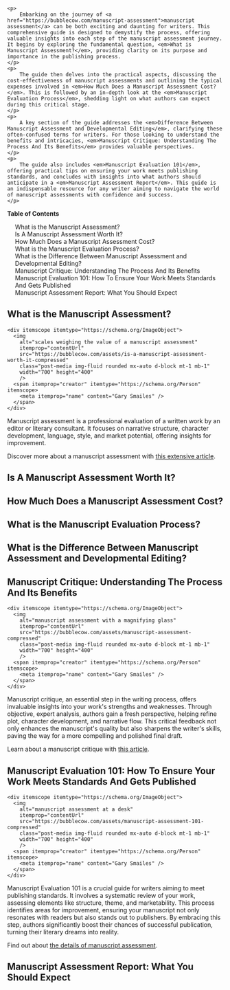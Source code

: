 <div data-spy="scroll" data-target="#toc" data-offset="0">

    <p>
        Embarking on the journey of <a href="https://bubblecow.com/manuscript-assessment">manuscript assessment</a> can be both exciting and daunting for writers. This comprehensive guide is designed to demystify the process, offering valuable insights into each step of the manuscript assessment journey. It begins by exploring the fundamental question, <em>What is Manuscript Assessment?</em>, providing clarity on its purpose and importance in the publishing process. 
    </p>
    <p>
        The guide then delves into the practical aspects, discussing the cost-effectiveness of manuscript assessments and outlining the typical expenses involved in <em>How Much Does a Manuscript Assessment Cost?</em>. This is followed by an in-depth look at the <em>Manuscript Evaluation Process</em>, shedding light on what authors can expect during this critical stage. 
    </p>
    <p>
        A key section of the guide addresses the <em>Difference Between Manuscript Assessment and Developmental Editing</em>, clarifying these often-confused terms for writers. For those looking to understand the benefits and intricacies, <em>Manuscript Critique: Understanding The Process And Its Benefits</em> provides valuable perspectives. 
    </p>
    <p>
        The guide also includes <em>Manuscript Evaluation 101</em>, offering practical tips on ensuring your work meets publishing standards, and concludes with insights into what authors should anticipate in a <em>Manuscript Assessment Report</em>. This guide is an indispensable resource for any writer aiming to navigate the world of manuscript assessments with confidence and success.
    </p>

<div class="toc card bg-light" id="toc">
 <p class="card-header"><strong>Table of Contents</strong></p>
  <div class="card-body">
    <ul>
      <li><a href="#what-is-manuscript-assessment">What is the Manuscript Assessment?</a></li>
      <li><a href="#manuscript-assessment-worth">Is A Manuscript Assessment Worth It?</a></li>
      <li><a href="#manuscript-assessment-cost">How Much Does a Manuscript Assessment Cost?</a></li>
      <li><a href="#manuscript-evaluation-process">What is the Manuscript Evaluation Process?</a></li>
      <li><a href="#difference-assessment-developmental-editing">What is the Difference Between Manuscript Assessment and Developmental Editing?</a></li>
      <li><a href="#manuscript-critique">Manuscript Critique: Understanding The Process And Its Benefits</a></li>
      <li><a href="#manuscript-evaluation-101">Manuscript Evaluation 101: How To Ensure Your Work Meets Standards And Gets Published</a></li>
      <li><a href="#manuscript-assessment-report">Manuscript Assessment Report: What You Should Expect</a></li>
    </ul>
  </div>
</div>

<h2 id="what-is-manuscript-assessment">What is the Manuscript Assessment?</h2>

    <div itemscope itemtype="https://schema.org/ImageObject">
      <img 
        alt="scales weighing the value of a manuscript assessment" 
        itemprop="contentUrl" 
        src="https://bubblecow.com/assets/is-a-manuscript-assessment-worth-it-compressed" 
        class="post-media img-fluid rounded mx-auto d-block mt-1 mb-1" 
        width="700" height="400"
        />
      <span itemprop="creator" itemtype="https://schema.org/Person" itemscope>
        <meta itemprop="name" content="Gary Smailes" />
      </span>
    </div>

<p>Manuscript assessment is a professional evaluation of a written work by an editor or literary consultant. It focuses on narrative structure, character development, language, style, and market potential, offering insights for improvement.</p>


<div class="alert alert-primary" role="alert">
    Discover more about a manuscript assessment with <a href="https://bubblecow.com/blog/is-a-manuscript-assessment-worth-it">this extensive article</a>.
</div>

<h2 id="manuscript-assessment-worth">Is A Manuscript Assessment Worth It?</h2>

<h2 id="manuscript-assessment-cost">How Much Does a Manuscript Assessment Cost?</h2>

<h2 id="manuscript-evaluation-process">What is the Manuscript Evaluation Process?</h2>

<h2 id="difference-assessment-developmental-editing">What is the Difference Between Manuscript Assessment and Developmental Editing?</h2>

<h2 id="manuscript-critique">Manuscript Critique: Understanding The Process And Its Benefits</h2>

    <div itemscope itemtype="https://schema.org/ImageObject">
      <img 
        alt="manuscript assessment with a magnifying glass" 
        itemprop="contentUrl" 
        src="https://bubblecow.com/assets/manuscript-assessment-compressed" 
        class="post-media img-fluid rounded mx-auto d-block mt-1 mb-1" 
        width="700" height="400"
        />
      <span itemprop="creator" itemtype="https://schema.org/Person" itemscope>
        <meta itemprop="name" content="Gary Smailes" />
      </span>
    </div>

<p>Manuscript critique, an essential step in the writing process, offers invaluable insights into your work's strengths and weaknesses. Through objective, expert analysis, authors gain a fresh perspective, helping refine plot, character development, and narrative flow. This critical feedback not only enhances the manuscript's quality but also sharpens the writer's skills, paving the way for a more compelling and polished final draft.</p>


<div class="alert alert-primary" role="alert">
    Learn about a manuscript critique with <a href="https://bubblecow.com/blog/manuscript-critique/">this article</a>.
</div>


<h2 id="manuscript-evaluation-101">Manuscript Evaluation 101: How To Ensure Your Work Meets Standards And Gets Published</h2>

    <div itemscope itemtype="https://schema.org/ImageObject">
      <img 
        alt="manuscript assessment at a desk" 
        itemprop="contentUrl" 
        src="https://bubblecow.com/assets/manuscript-assessment-101-compressed" 
        class="post-media img-fluid rounded mx-auto d-block mt-1 mb-1" 
        width="700" height="400"
        />
      <span itemprop="creator" itemtype="https://schema.org/Person" itemscope>
        <meta itemprop="name" content="Gary Smailes" />
      </span>
    </div>

<p>Manuscript Evaluation 101 is a crucial guide for writers aiming to meet publishing standards. It involves a systematic review of your work, assessing elements like structure, theme, and marketability. This process identifies areas for improvement, ensuring your manuscript not only resonates with readers but also stands out to publishers. By embracing this step, authors significantly boost their chances of successful publication, turning their literary dreams into reality.</p>


<div class="alert alert-primary" role="alert">
    Find out about <a href="https://bubblecow.com/blog/manuscript-evaluation">the details of manuscript assessment</a>.
</div>


<h2 id="manuscript-assessment-report">Manuscript Assessment Report: What You Should Expect</h2>


</div>